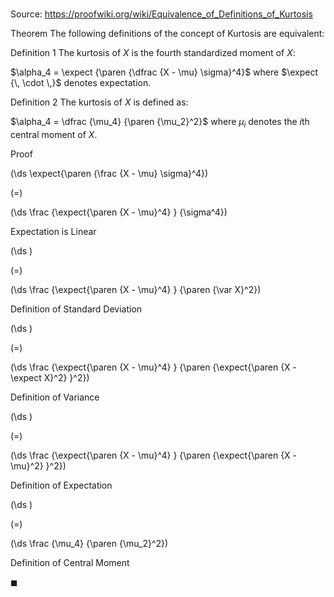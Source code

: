 # 

Source: https://proofwiki.org/wiki/Equivalence_of_Definitions_of_Kurtosis



Theorem
The following definitions of the concept of Kurtosis are equivalent:

Definition 1
The kurtosis of $X$ is the fourth standardized moment of $X$:

$\alpha_4 = \expect {\paren {\dfrac {X - \mu} \sigma}^4}$
where $\expect {\, \cdot \,}$ denotes expectation.

Definition 2
The kurtosis of $X$ is defined as:

$\alpha_4 = \dfrac {\mu_4} {\paren {\mu_2}^2}$
where $\mu_i$ denotes the $i$th central moment of $X$.


Proof













\(\ds \expect{\paren {\frac {X - \mu} \sigma}^4}\)

\(=\)







\(\ds \frac {\expect{\paren {X - \mu}^4} } {\sigma^4}\)





Expectation is Linear














\(\ds \)

\(=\)







\(\ds \frac {\expect{\paren {X - \mu}^4} } {\paren {\var X}^2}\)





Definition of Standard Deviation














\(\ds \)

\(=\)







\(\ds \frac {\expect{\paren {X - \mu}^4} } {\paren {\expect{\paren {X - \expect X}^2} }^2}\)





Definition of Variance














\(\ds \)

\(=\)







\(\ds \frac {\expect{\paren {X - \mu}^4} } {\paren {\expect{\paren {X - \mu}^2} }^2}\)





Definition of Expectation














\(\ds \)

\(=\)







\(\ds \frac {\mu_4} {\paren {\mu_2}^2}\)





Definition of Central Moment



$\blacksquare$





